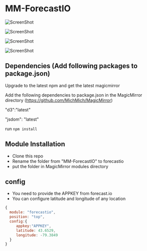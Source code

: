 
# MM-ForecastIO

![ScreenShot](https://raw.github.com/hemanthsagarb/MM-ForecastIO/master/screenshots/look.png)

![ScreenShot](https://raw.github.com/hemanthsagarb/MM-ForecastIO/master/screenshots/IMG_4880.jpg)

![ScreenShot](https://raw.github.com/hemanthsagarb/MM-ForecastIO/master/screenshots/IMG_4881.jpg)

![ScreenShot](https://raw.github.com/hemanthsagarb/MM-ForecastIO/master/screenshots/IMG_4882.jpg)


## Dependencies (Add following packages to package.json)

Upgrade to the latest npm and get the latest magicmirror

Add the following dependencies to package.json in the MagicMirror directory (https://github.com/MichMich/MagicMirror)

"d3":"latest"

"jsdom": "latest"

run `npm install`

## Module Installation

- Clone this repo
- Rename the folder from "MM-ForecastIO" to forecastio
- put the folder in MagicMirror modules directory

## config

- You need to provide the APPKEY from forecast.io
- You can configure latitude and longitude of any location

````javascript
{
  module: "forecastio",
  position: "top",
  config:{
     appkey:"APPKEY",
     latitude: 43.6529,
     longitude: -79.3849
  }
}
````

